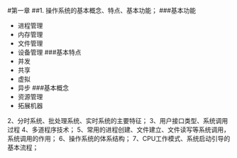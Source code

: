 #第一章
##1. 操作系统的基本概念、特点、基本功能；
###基本功能
- 进程管理
- 内存管理
- 文件管理
- 设备管理
###基本特点
- 并发
- 共享
- 虚拟
- 异步
###基本概念
- 资源管理
- 拓展机器

2、分时系统、批处理系统、实时系统的主要特征；
3、用户接口类型、系统调用过程
4、多道程序技术；
5、常用的进程创建、文件建立、文件读写等系统调用，系统调用的作用；
6、操作系统的体系结构；
7、CPU工作模式、系统启动引导的基本流程；